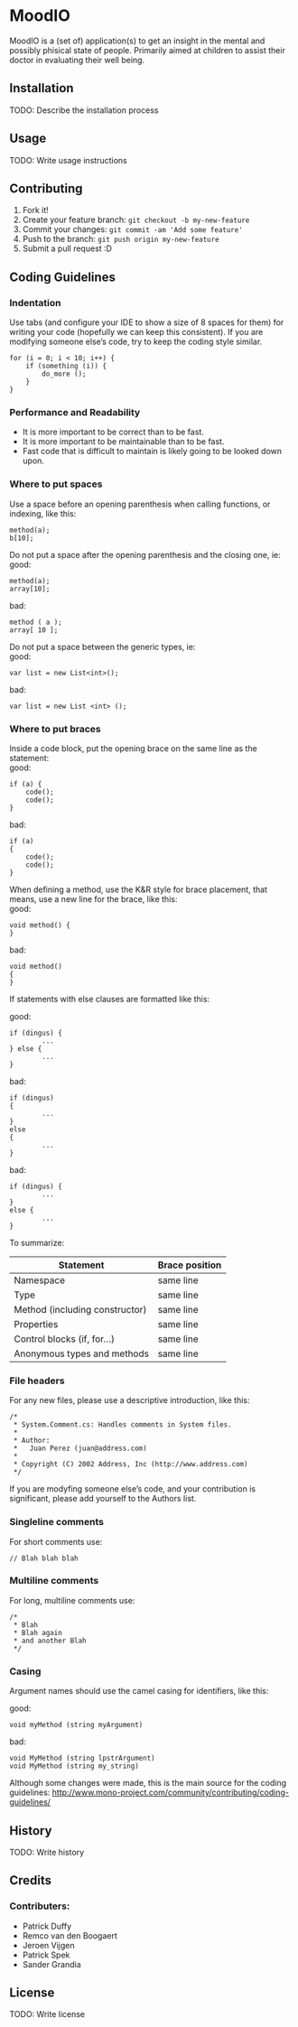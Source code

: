 # MoodIO
MoodIO is a (set of) application(s) to get an insight in the mental and
possibly phisical state of people. Primarily aimed at children to assist their
doctor in evaluating their well being.  

## Installation
TODO: Describe the installation process  

## Usage
TODO: Write usage instructions  

## Contributing
1. Fork it!  
2. Create your feature branch: `git checkout -b my-new-feature`  
3. Commit your changes: `git commit -am 'Add some feature'`  
4. Push to the branch: `git push origin my-new-feature`  
5. Submit a pull request :D  

## Coding Guidelines  
### Indentation  
Use tabs (and configure your IDE to show a size of 8 spaces for them) for writing your code (hopefully we can keep this consistent). If you are modifying someone else’s code, try to keep the coding style similar.  

    for (i = 0; i < 10; i++) {  
        if (something (i)) {  
            do_more ();  
        }
    }  

### Performance and Readability  
- It is more important to be correct than to be fast.  
- It is more important to be maintainable than to be fast.  
- Fast code that is difficult to maintain is likely going to be looked down upon.  

### Where to put spaces  
Use a space before an opening parenthesis when calling functions, or indexing, like this:  

    method(a);  
    b[10];

Do not put a space after the opening parenthesis and the closing one, ie:  
good:  

    method(a);  
    array[10];

bad:  

    method ( a );  
    array[ 10 ];

Do not put a space between the generic types, ie:  
good:  

    var list = new List<int>();
bad:

    var list = new List <int> ();

### Where to put braces  
Inside a code block, put the opening brace on the same line as the statement:  
good:  

    if (a) {  
        code();  
        code();  
    }  
bad:

    if (a)  
    {  
        code();  
        code();  
    }

When defining a method, use the K&R style for brace placement, that means, use a new line for the brace, like this:  
good:  

    void method() {  
    }
bad:

    void method()  
    {  
    }

If statements with else clauses are formatted like this:  

good:  

    if (dingus) {  
            ...  
    } else {  
            ...  
    }

bad:  

    if (dingus)  
    {  
            ...  
    }  
    else  
    {  
            ...  
    }
bad:  

    if (dingus) {  
            ...  
    }  
    else {  
            ...  
    }

To summarize:  

Statement | Brace position
--- | ---
Namespace | same line
Type | same line
Method (including constructor) | same line
Properties | same line
Control blocks (if, for…) | same line
Anonymous types and methods | same line

### File headers  
For any new files, please use a descriptive introduction, like this:  

    /*  
     * System.Comment.cs: Handles comments in System files.  
     *  
     * Author:  
     *   Juan Perez (juan@address.com)  
     *  
     * Copyright (C) 2002 Address, Inc (http://www.address.com)  
     */

If you are modyfing someone else’s code, and your contribution is significant, please add yourself to the Authors list.  

### Singleline comments
For short comments use:

    // Blah blah blah

### Multiline comments  
For long, multiline comments use:  

    /*  
     * Blah  
     * Blah again  
     * and another Blah  
     */

### Casing  
Argument names should use the camel casing for identifiers, like this:  

good:  

    void myMethod (string myArgument)
bad:  

    void MyMethod (string lpstrArgument)  
    void MyMethod (string my_string)

Although some changes were made, this is the main source for the coding guidelines: http://www.mono-project.com/community/contributing/coding-guidelines/

## History  
TODO: Write history  

## Credits  
### Contributers:
- Patrick Duffy  
- Remco van den Boogaert
- Jeroen Vijgen
- Patrick Spek
- Sander Grandia

## License  
TODO: Write license  
